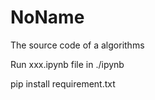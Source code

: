 # NoName
The source code of a algorithms


Run xxx.ipynb file in ./ipynb 


pip install requirement.txt
